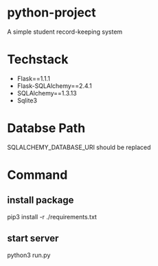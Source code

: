 # python-project
A simple student record-keeping system

# Techstack

  + Flask==1.1.1
  + Flask-SQLAlchemy==2.4.1
  + SQLAlchemy==1.3.13
  + Sqlite3
  
# Databse Path

SQLALCHEMY_DATABASE_URI should be replaced 


# Command

   ## install package
   pip3 install -r ./requirements.txt

   ## start server
   python3 run.py 
   
   
 
